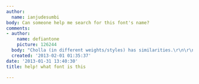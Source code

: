 ```yaml
---
author:
  name: ianjudesumbi
body: Can someone help me search for this font's name?
comments:
- author:
    name: defiantone
    picture: 126244
  body: "Cholla (in different weights/styles) has similarities.\r\n\r\n\r\nhttp://www.fontshop.com/fonts/downloads/emigre/cholla_unicase_and_wide_ot/?affId=98220"
  created: '2013-02-01 01:35:37'
date: '2013-01-31 13:40:30'
title: help! what font is this

---
```

